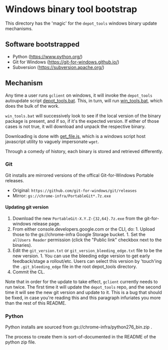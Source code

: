 # Windows binary tool bootstrap

This directory has the 'magic' for the `depot_tools` windows binary update
mechanisms.

## Software bootstrapped
  * Python (https://www.python.org/)
  * Git for Windows (https://git-for-windows.github.io/)
  * Subversion (https://subversion.apache.org/)

## Mechanism

Any time a user runs `gclient` on windows, it will invoke the `depot_tools`
autoupdate script [depot_tools.bat](../../update_depot_tools.bat). This, in
turn, will run [win_tools.bat](./win_tools.bat), which does the bulk of the
work.

`win_tools.bat` will successively look to see if the local version of the binary
package is present, and if so, if it's the expected version. If either of those
cases is not true, it will download and unpack the respective binary.

Downloading is done with [get_file.js](./get_file.js), which is a windows script
host javascript utility to vaguely impersonate `wget`.

Through a comedy of history, each binary is stored and retrieved differently.

### Git

Git installs are mirrored versions of the offical Git-for-Windows Portable
releases.
  * Original: `https://github.com/git-for-windows/git/releases`
  * Mirror: `gs://chrome-infra/PortableGit*.7z.exe`

#### Updating git version
  1. Download the new `PortableGit-X.Y.Z-{32,64}.7z.exe` from the
     git-for-windows release page.
  1. From either console.developers.google.com or the CLI, do:
    1. Upload those to the gs://chrome-infra Google Storage bucket.
    1. Set the `allUsers Reader` permission (click the "Public link" checkbox
       next to the binaries).
  1. Edit the `git_version.txt` or `git_version_bleeding_edge.txt` file to
     be the new version.
    1. You can use the bleeding edge version to get early feedback/stage a
       rollout/etc. Users can select this version by 'touch'ing the
       `.git_bleeding_edge` file in the root depot_tools directory.
  1. Commit the CL.

Note that in order for the update to take effect, `gclient` currently needs to
run twice. The first time it will update the `depot_tools` repo, and the second
time it will see the new git version and update to it. This is a bug that should
be fixed, in case you're reading this and this paragraph infuriates you more
than the rest of this README.

### Python

Python installs are sourced from gs://chrome-infra/python276_bin.zip .

The process to create them is sort-of-documented in the README of the python
zip file.
